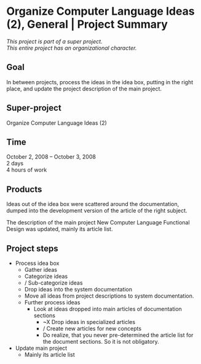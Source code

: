 ﻿Organize Computer Language Ideas (2), General | Project Summary 
==============================================================

*This project is part of a super project.*  
*This entire project has an organizational character.*


Goal
----

In between projects, process the ideas in the idea box, putting in the right place, and update the project description of the main project.


Super-project
-------------

Organize Computer Language Ideas (2)


Time
----

October 2, 2008 – October 3, 2008  
2 days  
4 hours of work


Products
--------

Ideas out of the idea box were scattered around the documentation, dumped into the development version of the article of the right subject.

The description of the main project New Computer Language Functional Design was updated, mainly its article list.


Project steps
-------------

- Process idea box
    - Gather ideas
    - Categorize ideas
    - / Sub-categorize ideas
    - Drop ideas into the system documentation
    - Move all ideas from project descriptions to system documentation.
    - Further process ideas
        - Look at ideas dropped into main articles of documentation sections
            - ~X Drop ideas in specialized articles
            - / Create new articles for new concepts
            - Do realize, that you never pre-determined the article list for the document sections. So it is not obligatory.
- Update main project
    - Mainly its article list
